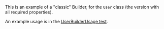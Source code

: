 This is an example of a "classic" Builder, for the `User` class
(the version with all required properties).

An example usage is in the [UserBuilderUsage test](src/test/java/UserBuilderUsage.java).
